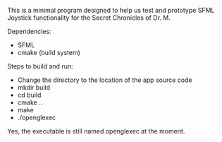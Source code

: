 This is a minimal program designed to help us test and prototype SFML Joystick functionality for the Secret Chronicles of Dr. M.

Dependencies:
* SFML
* cmake (build system)

Steps to build and run:
* Change the directory to the location of the app source code
* mkdir build
* cd build
* cmake ..
* make
* ./openglexec

Yes, the executable is still named openglexec at the moment.

